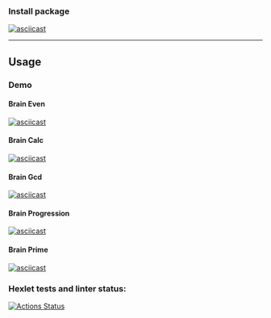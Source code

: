 ### Install package

[![asciicast](https://asciinema.org/a/OqcyAI9QrbWw759KCtN69sdt8.svg)](https://asciinema.org/a/OqcyAI9QrbWw759KCtN69sdt8)

___

## Usage

### Demo

#### Brain Even

[![asciicast](https://asciinema.org/a/ftQWlXcGsh6ojTkrlAbngy74h.svg)](https://asciinema.org/a/ftQWlXcGsh6ojTkrlAbngy74h)


#### Brain Calc

[![asciicast](https://asciinema.org/a/pDN8gzRB66peFXYYk36Hg6Wqo.svg)](https://asciinema.org/a/pDN8gzRB66peFXYYk36Hg6Wqo)


#### Brain Gcd

[![asciicast](https://asciinema.org/a/V78CYAv7etJkOZphtrZvqrfZq.svg)](https://asciinema.org/a/V78CYAv7etJkOZphtrZvqrfZq)


#### Brain Progression

[![asciicast](https://asciinema.org/a/wtoJGtHP8mOZAcAU2PjesjBeb.svg)](https://asciinema.org/a/wtoJGtHP8mOZAcAU2PjesjBeb)


#### Brain Prime
[![asciicast](https://asciinema.org/a/pHhktdXh8CmU9jTAtBH9JWeiN.svg)](https://asciinema.org/a/pHhktdXh8CmU9jTAtBH9JWeiN)


### Hexlet tests and linter status:
[![Actions Status](https://github.com/pinflama/python-project-49/workflows/hexlet-check/badge.svg)](https://github.com/pinflama/python-project-49/actions)
